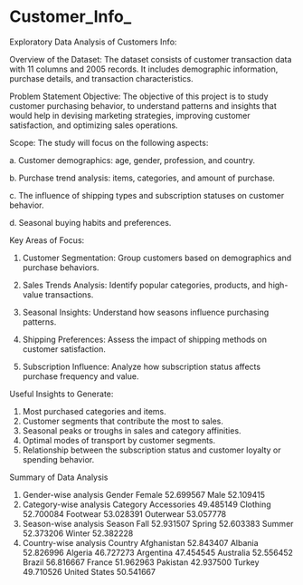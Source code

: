 # Customer_Info_
Exploratory Data Analysis of Customers Info: 

Overview of the Dataset: 
The dataset consists of customer transaction data with 11 columns and 2005 records. It includes demographic information, purchase details, and transaction characteristics.

Problem Statement
Objective:
The objective of this project is to study customer purchasing behavior, to understand patterns and insights that would help in devising marketing strategies, improving customer satisfaction, and optimizing sales operations.

Scope:
The study will focus on the following aspects:

a.	Customer demographics: age, gender, profession, and country.

b.	Purchase trend analysis: items, categories, and amount of purchase.

c.	The influence of shipping types and subscription statuses on customer behavior.

d.	Seasonal buying habits and preferences.

Key Areas of Focus:
1.	Customer Segmentation: Group customers based on demographics and purchase behaviors.
   
3.	Sales Trends Analysis: Identify popular categories, products, and high-value transactions.
   
5.	Seasonal Insights: Understand how seasons influence purchasing patterns.
   
7.	Shipping Preferences: Assess the impact of shipping methods on customer satisfaction.
   
9.	Subscription Influence: Analyze how subscription status affects purchase frequency and value.
   
Useful Insights to Generate:
1.	Most purchased categories and items.
2.	Customer segments that contribute the most to sales.
3.	Seasonal peaks or troughs in sales and category affinities.
4.	Optimal modes of transport by customer segments.
5.	Relationship between the subscription status and customer loyalty or spending behavior.

Summary of Data Analysis 
1.	Gender-wise analysis
Gender
Female    52.699567
Male      52.109415
2.	Category-wise analysis
Category
Accessories    49.485149
Clothing       52.700084
Footwear       53.028391
Outerwear      53.057778
3.	Season-wise analysis
Season
Fall      52.931507
Spring    52.603383
Summer    52.373206
Winter    52.382228
4.	Country-wise analysis
Country
Afghanistan      52.843407
Albania          52.826996
Algeria          46.727273
Argentina        47.454545
Australia        52.556452
Brazil           56.816667
France           51.962963
Pakistan         42.937500
Turkey           49.710526
United States    50.541667

